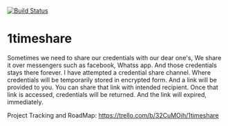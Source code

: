 [![Build Status](https://travis-ci.org/sand1p/1timeshare.svg?branch=master)](https://travis-ci.org/sand1p/1timeshare)
# 1timeshare
Sometimes we need to share our credentials with our dear one's,
We share it over messengers such as facebook, 
Whatss app. 
And those credentials stays there forever. 
I have attempted a credential share channel. 
Where credentials will be temporarily stored in encrypted form. 
And a link will be provided to you. You can share that link with intended recipient.
Once that link is accessed, credentials will be returned. 
And the link will expired, immediately.

Project Tracking and RoadMap: https://trello.com/b/32CuMOih/1timeshare

